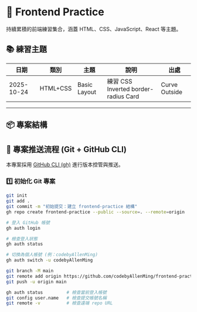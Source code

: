 # 🧱 Frontend Practice

持續累積的前端練習集合，涵蓋 HTML、CSS、JavaScript、React 等主題。

## 📚 練習主題
| 日期 | 類別 | 主題 | 說明 | 出處 |
|------|------|------|------|------|
| 2025-10-24 | HTML+CSS | Basic Layout | 練習 CSS Inverted border-radius Card | Curve Outside | https://www.youtube.com/watch?v=rb9i5xBV4js |

---

## 📦 專案結構


## 🚀 專案推送流程 (Git + GitHub CLI)

本專案採用 [GitHub CLI (gh)](https://cli.github.com/) 進行版本控管與推送。

### 1️⃣ 初始化 Git 專案
```bash
git init
git add .
git commit -m "初始提交：建立 frontend-practice 結構"
gh repo create frontend-practice --public --source=. --remote=origin

# 登入 GitHub 帳號
gh auth login

# 檢查登入狀態
gh auth status

# 切換為個人帳號 (例：codebyAllenMing)
gh auth switch -u codebyAllenMing

git branch -M main
git remote add origin https://github.com/codebyAllenMing/frontend-practice.git
git push -u origin main

gh auth status         # 檢查當前登入帳號
git config user.name   # 檢查提交帳號名稱
git remote -v          # 檢查遠端 repo URL
